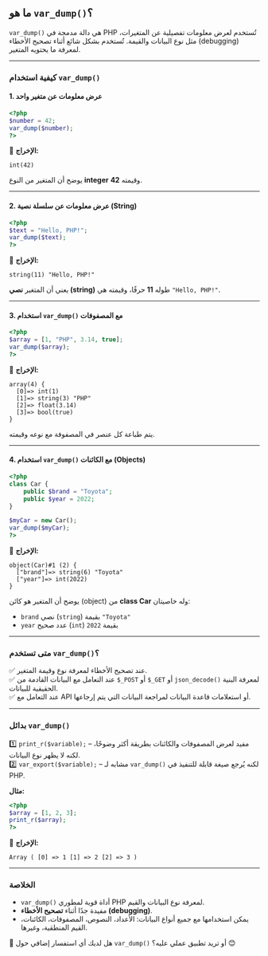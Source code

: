 ## ما هو `var_dump()`؟

`var_dump()` هي دالة مدمجة في PHP تُستخدم لعرض معلومات تفصيلية عن المتغيرات، مثل نوع البيانات والقيمة. تُستخدم بشكل شائع أثناء تصحيح الأخطاء (debugging) لمعرفة ما يحتويه المتغير.

---

### **كيفية استخدام `var_dump()`**

#### **1. عرض معلومات عن متغير واحد**

```php
<?php
$number = 42;
var_dump($number);
?>
```

🔹 **الإخراج:**

```
int(42)
```

يوضح أن المتغير من النوع **integer** وقيمته **42**.

---

#### **2. عرض معلومات عن سلسلة نصية (String)**

```php
<?php
$text = "Hello, PHP!";
var_dump($text);
?>
```

🔹 **الإخراج:**

```
string(11) "Hello, PHP!"
```

يعني أن المتغير **نصي (string)** طوله **11** حرفًا، وقيمته هي `"Hello, PHP!"`.

---

#### **3. استخدام `var_dump()` مع المصفوفات**

```php
<?php
$array = [1, "PHP", 3.14, true];
var_dump($array);
?>
```

🔹 **الإخراج:**

```
array(4) {
  [0]=> int(1)
  [1]=> string(3) "PHP"
  [2]=> float(3.14)
  [3]=> bool(true)
}
```

يتم طباعة كل عنصر في المصفوفة مع نوعه وقيمته.

---

#### **4. استخدام `var_dump()` مع الكائنات (Objects)**

```php
<?php
class Car {
    public $brand = "Toyota";
    public $year = 2022;
}

$myCar = new Car();
var_dump($myCar);
?>
```

🔹 **الإخراج:**

```
object(Car)#1 (2) {
  ["brand"]=> string(6) "Toyota"
  ["year"]=> int(2022)
}
```

يوضح أن المتغير هو كائن (object) من **class Car** وله خاصيتان:

- `brand` نصي (`string`) بقيمة `"Toyota"`
- `year` عدد صحيح (`int`) بقيمة `2022`

---

### **متى تستخدم `var_dump()`؟**

✅ عند تصحيح الأخطاء لمعرفة نوع وقيمة المتغير.  
✅ عند التعامل مع البيانات القادمة من `$_POST` أو `$_GET` أو `json_decode()` لمعرفة البنية الحقيقية للبيانات.  
✅ عند التعامل مع API أو استعلامات قاعدة البيانات لمراجعة البيانات التي يتم إرجاعها.

---

### **بدائل `var_dump()`**

1️⃣ `print_r($variable);` – مفيد لعرض المصفوفات والكائنات بطريقة أكثر وضوحًا، لكنه لا يظهر نوع البيانات.  
2️⃣ `var_export($variable);` – مشابه لـ `var_dump()` لكنه يُرجع صيغة قابلة للتنفيذ في PHP.

**مثال:**

```php
<?php
$array = [1, 2, 3];
print_r($array);
?>
```

🔹 **الإخراج:**

```
Array ( [0] => 1 [1] => 2 [2] => 3 )
```

---

### **الخلاصة**

- `var_dump()` أداة قوية لمطوري PHP لمعرفة نوع البيانات والقيم.
- مفيدة جدًا أثناء **تصحيح الأخطاء (debugging)**.
- يمكن استخدامها مع جميع أنواع البيانات: الأعداد، النصوص، المصفوفات، الكائنات، القيم المنطقية، وغيرها.

📌 هل لديك أي استفسار إضافي حول `var_dump()` أو تريد تطبيق عملي عليه؟ 😊